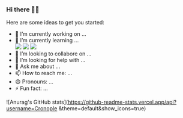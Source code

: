 ### Hi there 👋😉

Here are some ideas to get you started:

- 🔭 I’m currently working on ...
- 🌱 I’m currently learning ... <br>
<a href="https://www.python.org" target="_blank"><img src="https://img.shields.io/badge/Python-3776AB?style=flat-square&logo=Python&logoColor=white"/></a>
<a href="https://github.com/pytorch" target="_blank"><img src="https://img.shields.io/badge/Pytorch-EE4C2C?style=flat-square&logo=Pytorch&logoColor=white"/></a>
<a href="https://unity.com/" target="_blank"><img src="https://img.shields.io/badge/Unity-000000?style=flat-square&logo=Unity&logoColor=white"/></a>
- 👯 I’m looking to collabore on ...
- 🤔 I’m looking for help with ...
- 💬 Ask me about ...
- 📫 How to reach me: ...
- 😄 Pronouns: ...
- ⚡ Fun fact: ...


![Anurag's GitHub stats](https://github-readme-stats.vercel.app/api?username=Cronople &theme=default&show_icons=true)

